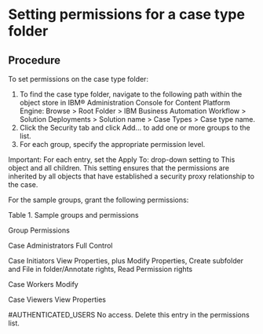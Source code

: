 # Setting permissions for a case type folder

## Procedure

To set permissions on the case type folder:

1. To find the case type folder, navigate to the following
path within the object store in IBM® Administration Console for
Content Platform Engine: Browse > Root Folder > IBM Business Automation
Workflow > Solution
Deployments > Solution name > Case Types > Case type name.
2. Click the Security tab and click Add... to
add one or more groups to the list.
3. For each group, specify the appropriate permission level.

Important: For each entry, set the Apply
To: drop-down setting to This object and all
children. This setting ensures that the permissions are
inherited by all objects that have established a security proxy relationship
to the case.

For the sample groups, grant the following
permissions:   

Table 1. Sample groups
and permissions

Group
Permissions

Case Administrators
Full Control

Case Initiators
View Properties, plus Modify Properties, Create
subfolder and File in folder/Annotate rights, Read Permission rights

Case Workers
Modify 

Case Viewers
View Properties

#AUTHENTICATED\_USERS
No access. Delete this entry in the permissions
list.